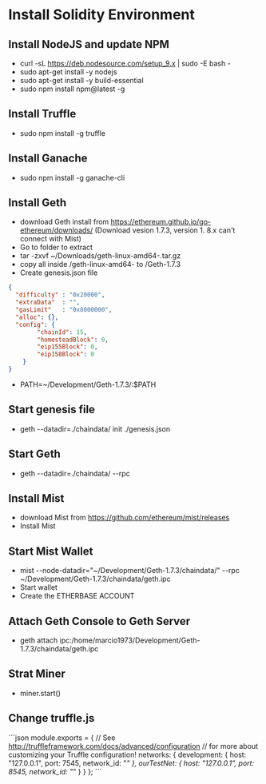 # Install Solidity Environment

## Install NodeJS and update NPM

* curl -sL https://deb.nodesource.com/setup_9.x | sudo -E bash -
* sudo apt-get install -y nodejs
* sudo apt-get install -y build-essential
* sudo npm install npm@latest -g


## Install Truffle
* sudo npm install -g truffle 


## Install Ganache
* sudo npm install -g ganache-cli


## Install Geth
* download Geth install from https://ethereum.github.io/go-ethereum/downloads/ (Download vesion 1.7.3, version 1.
8.x can't connect with Mist)
* Go to folder to extract
* tar -zxvf ~/Downloads/geth-linux-amd64-<version>.tar.gz
* copy all inside /geth-linux-amd64-<version> to /Geth-1.7.3
* Create genesis.json file
```json
{
  "difficulty" : "0x20000",
  "extraData"  : "",
  "gasLimit"   : "0x8000000",
  "alloc": {},
  "config": {
        "chainId": 15,
        "homesteadBlock": 0,
        "eip155Block": 0,
        "eip158Block": 0
    }
}
```
* PATH=~/Development/Geth-1.7.3/:$PATH


## Start genesis file
* geth --datadir=./chaindata/ init ./genesis.json


## Start Geth
* geth --datadir=./chaindata/ --rpc


## Install Mist
* download Mist from https://github.com/ethereum/mist/releases
* Install Mist


## Start Mist Wallet
* mist --node-datadir="~/Development/Geth-1.7.3/chaindata/" --rpc ~/Development/Geth-1.7.3/chaindata/geth.ipc
* Start wallet
* Create the ETHERBASE ACCOUNT


## Attach Geth Console to Geth Server
* geth attach ipc:/home/marcio1973/Development/Geth-1.7.3/chaindata/geth.ipc 


## Strat Miner
* miner.start()

## Change truffle.js
´´´json
module.exports = {
  // See <http://truffleframework.com/docs/advanced/configuration>
  // for more about customizing your Truffle configuration!
  networks: {
    development: {
      host: "127.0.0.1",
      port: 7545,
      network_id: "*"
    },
    ourTestNet: {
      host: "127.0.0.1",
      port: 8545,
      network_id: "*" 
    }
  }
};
´´´


